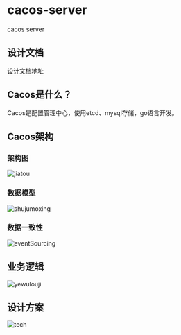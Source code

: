 # cacos-server
cacos server

## 设计文档

[设计文档地址](https://mbd.baidu.com/newspage/data/landingshare?preview=1&pageType=1&isBdboxFrom=1&context=%7B%22nid%22%3A%22news_9418462740030256263%22%2C%22sourceFrom%22%3A%22bjh%22%7D)

## Cacos是什么？

Cacos是配置管理中心，使用etcd、mysql存储，go语言开发。

## Cacos架构

### 架构图

![jiatou](https://pic.rmb.bdstatic.com/bjh/news/2d19255654bdd5234cf81a048b6d3a78.jpeg@wm_2,t_55m+5a625Y+3L2FscGhh,fc_ffffff,ff_U2ltSGVp,sz_27,x_17,y_17)

### 数据模型

![shujumoxing](https://pic.rmb.bdstatic.com/bjh/news/bc43bca30bdbaa04fa6cc0deed62de74.jpeg@wm_2,t_55m+5a625Y+3L2FscGhh,fc_ffffff,ff_U2ltSGVp,sz_32,x_20,y_20)

### 数据一致性

![eventSourcing](https://pic.rmb.bdstatic.com/bjh/news/3a46c36a62372aedd8f044741df4e0f4.png@wm_2,t_55m+5a625Y+3L2FscGhh,fc_ffffff,ff_U2ltSGVp,sz_28,x_18,y_18)

## 业务逻辑
![yewulouji](https://pic.rmb.bdstatic.com/bjh/news/3a46c36a62372aedd8f044741df4e0f4.png@wm_2,t_55m+5a625Y+3L2FscGhh,fc_ffffff,ff_U2ltSGVp,sz_28,x_18,y_18)

## 设计方案
![tech](https://pic.rmb.bdstatic.com/bjh/news/bd417b0ac98f9bc89ed40ba15ff356a2.png@wm_2,t_55m+5a625Y+3L2FscGhh,fc_ffffff,ff_U2ltSGVp,sz_28,x_18,y_18)